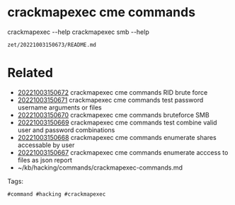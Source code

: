 # crackmapexec cme commands
crackmapexec --help
crackmapexec smb --help

` zet/20221003150673/README.md `

# Related

- [20221003150672](/zet/20221003150672/README.md) crackmapexec cme commands RID brute force
- [20221003150671](/zet/20221003150671/README.md) crackmapexec cme commands test password username arguments or files
- [20221003150670](/zet/20221003150670/README.md) crackmapexec cme commands bruteforce SMB
- [20221003150669](/zet/20221003150669/README.md) crackmapexec cme commands test combine valid user and password combinations
- [20221003150668](/zet/20221003150668/README.md) crackmapexec cme commands enumerate shares accessable by user
- [20221003150667](/zet/20221003150667/README.md) crackmapexec cme commands enumerate acccess to files as json report
- ~/kb/hacking/commands/crackmapexec-commands.md

Tags:

    #command #hacking #crackmapexec 
